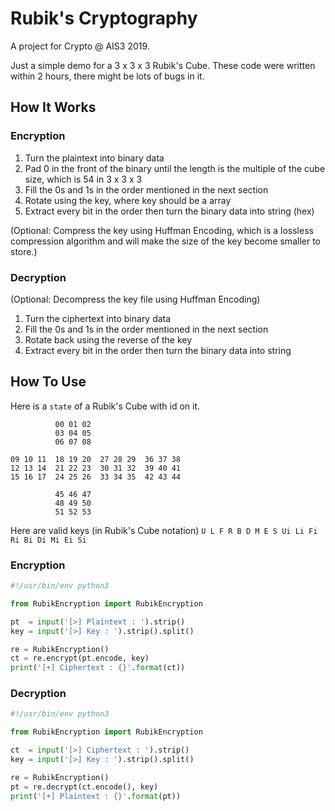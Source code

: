 # Rubik's Cryptography

A project for Crypto @ AIS3 2019.

Just a simple demo for a 3 x 3 x 3 Rubik's Cube.
These code were written within 2 hours, there might be lots of bugs in it.

## How It Works

### Encryption

1. Turn the plaintext into binary data
2. Pad 0 in the front of the binary until the length is the multiple of the cube size, which is 54 in 3 x 3 x 3
3. Fill the 0s and 1s in the order mentioned in the next section
4. Rotate using the key, where key should be a array
5. Extract every bit in the order then turn the binary data into string (hex)

(Optional: Compress the key using Huffman Encoding, which is a lossless compression algorithm and will make the size of the key become smaller to store.)

### Decryption

(Optional: Decompress the key file using Huffman Encoding)

1. Turn the ciphertext into binary data
2. Fill the 0s and 1s in the order mentioned in the next section
3. Rotate back using the reverse of the key
4. Extract every bit in the order then turn the binary data into string

## How To Use

Here is a `state` of a Rubik's Cube with id on it.

```
          00 01 02
          03 04 05
          06 07 08

09 10 11  18 19 20  27 28 29  36 37 38
12 13 14  21 22 23  30 31 32  39 40 41
15 16 17  24 25 26  33 34 35  42 43 44

          45 46 47
          48 49 50
          51 52 53
```

Here are valid keys (in Rubik's Cube notation)
`U L F R B D M E S Ui Li Fi Ri Bi Di Mi Ei Si`

### Encryption

```python
#!/usr/bin/env python3

from RubikEncryption import RubikEncryption

pt  = input('[>] Plaintext : ').strip()
key = input('[>] Key : ').strip().split()

re = RubikEncryption()
ct = re.encrypt(pt.encode, key)
print('[+] Ciphertext : {}'.format(ct))
```

### Decryption

```python
#!/usr/bin/env python3

from RubikEncryption import RubikEncryption

ct  = input('[>] Ciphertext : ').strip()
key = input('[>] Key : ').strip().split()

re = RubikEncryption()
pt = re.decrypt(ct.encode(), key)
print('[+] Plaintext : {}'.format(pt))
```
